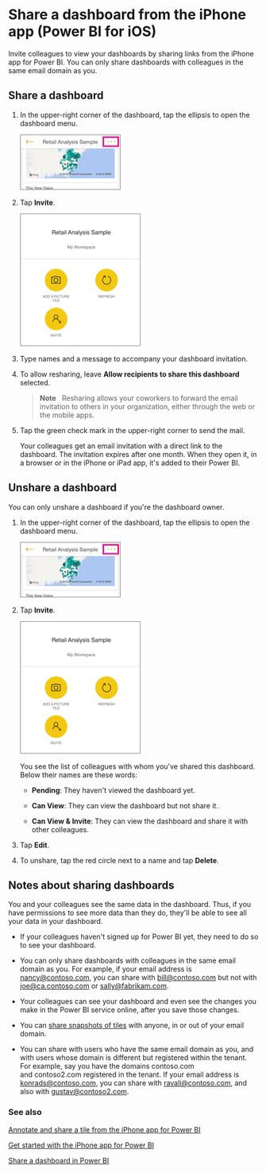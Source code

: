 <properties 
   pageTitle="Share a dashboard from the iPhone app"
   description="Share a dashboard from the iPhone app (Power BI for iOS)"
   services="powerbi" 
   documentationCenter="" 
   authors="maggiesMSFT" 
   manager="mblythe" 
   backup=""
   editor=""
   tags=""
   qualityFocus="no"
   qualityDate=""/>
 
<tags
   ms.service="powerbi"
   ms.devlang="NA"
   ms.topic="article"
   ms.tgt_pltfrm="NA"
   ms.workload="powerbi"
   ms.date="02/01/2016"
   ms.author="maggies"/>
# Share a dashboard from the iPhone app (Power BI for iOS)

Invite colleagues to view your dashboards by sharing links from the iPhone app for Power BI. You can only share dashboards with colleagues in the same email domain as you.

## Share a dashboard

1.  In the upper-right corner of the dashboard, tap the ellipsis to open the dashboard menu.

    ![](media/powerbi-mobile-share-a-dashboard-from-the-iphone-app/PBI_iPh_DashEllipsis.png)

3.  Tap **Invite**.

    ![](media/powerbi-mobile-share-a-dashboard-from-the-iphone-app/pbi_iph_dash_options.png)


2.  Type names and a message to accompany your dashboard invitation.

3.  To allow resharing, leave **Allow recipients to share this dashboard** selected.

    >**Note**   Resharing allows your coworkers to forward the email invitation to others in your organization, either through the web or the mobile apps.

4.  Tap the green check mark in the upper-right corner to send the mail.

    Your colleagues get an email invitation with a direct link to the dashboard. The invitation expires after one month. When they open it, in a browser or in the iPhone or iPad app, it's added to their Power BI.

## Unshare a dashboard

You can only unshare a dashboard if you're the dashboard owner.

1.  In the upper-right corner of the dashboard, tap the ellipsis to open the dashboard menu.

    ![](media/powerbi-mobile-share-a-dashboard-from-the-iphone-app/PBI_iPh_DashEllipsis.png)

3.  Tap **Invite**.

    ![](media/powerbi-mobile-share-a-dashboard-from-the-iphone-app/pbi_iph_dash_options.png)

    You see the list of colleagues with whom you've shared this dashboard. Below their names are these words:

    -   **Pending**: They haven't viewed the dashboard yet.

    -   **Can View**: They can view the dashboard but not share it.

    -   **Can View & Invite**: They can view the dashboard and share it with other colleagues.

2.  Tap **Edit**.

3.  To unshare, tap the red circle next to a name and tap **Delete**.

## Notes about sharing dashboards

You and your colleagues see the same data in the dashboard. Thus, if you have permissions to see more data than they do, they'll be able to see all your data in your dashboard.

-   If your colleagues haven't signed up for Power BI yet, they need to do so to see your dashboard.

-   You can only share dashboards with colleagues in the same email domain as you. For example, if your email address is nancy@contoso.com, you can share with bill@contoso.com but not with joe@ca.contoso.com or sally@fabrikam.com.

-   Your colleagues can see your dashboard and even see the changes you make in the Power BI service online, after you save those changes.

-   You can [share snapshots of tiles](powerbi-mobile-annotate-and-share-a-tile-from-the-iphone-app.md) with anyone, in or out of your email domain.

-   You can share with users who have the same email domain as you, and with users whose domain is different but registered within the tenant. For example, say you have the domains contoso.com and contoso2.com registered in the tenant. If your email address is konrads@contoso.com, you can share with ravali@contoso.com, and also with gustav@contoso2.com.

### See also

[Annotate and share a tile from the iPhone app for Power BI](powerbi-mobile-annotate-and-share-a-tile-from-the-iphone-app.md)

[Get started with the iPhone app for Power BI](powerbi-mobile-ipad-app-get-started.md)

[Share a dashboard in Power BI](powerbi-service-share-unshare-dashboard.md)

